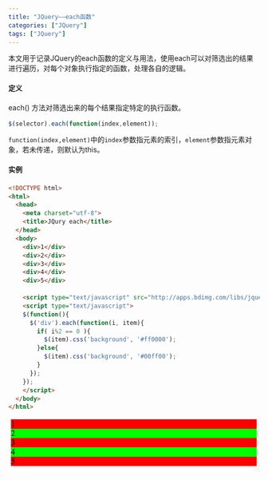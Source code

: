 ```yaml
---
title: "JQuery——each函数"
categories: ["JQuery"]
tags: ["JQuery"]
---
```


本文用于记录JQuery的each函数的定义与用法，使用each可以对筛选出的结果进行遍历，对每个对象执行指定的函数，处理各自的逻辑。

#### 定义
each() 方法对筛选出来的每个结果指定特定的执行函数。
```javascript
$(selector).each(function(index,element));
```
`function(index,element)`中的`index`参数指元素的索引，`element`参数指元素对象，若未传递，则默认为this。

#### 实例
```html
<!DOCTYPE html>
<html>
  <head>
    <meta charset="utf-8">
    <title>JQury each</title>
  </head>
  <body>
    <div>1</div>
    <div>2</div>
    <div>3</div>
    <div>4</div>
    <div>5</div>

    <script type="text/javascript" src="http://apps.bdimg.com/libs/jquery/1.9.0/jquery.min.js"></script>
    <script type="text/javascript">
    $(function(){
      $('div').each(function(i, item){
        if( i%2 == 0 ){
          $(item).css('background', '#ff0000');
        }else{
          $(item).css('background', '#00ff00');
        }
      });
    });
    </script>
  </body>
</html>
```
![盒子模型](/images/posts/jquery-each-1.png)
